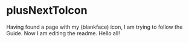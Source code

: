 # plusNextToIcon
Having found a page with my (blankface) icon, I am trying to follow the Guide.
Now I am editing the readme.
Hello all!
